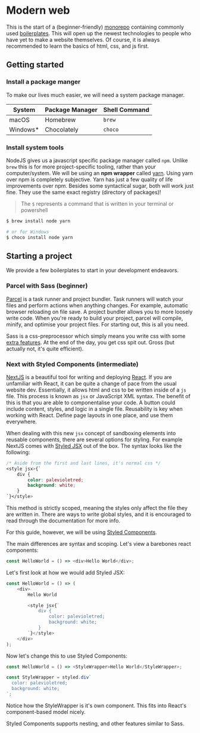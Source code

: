 # Modern web

This is the start of a (beginner-friendly) [monorepo](https://en.wikipedia.org/wiki/Monorepo) containing commonly used [boilerplates](https://en.wikipedia.org/wiki/Boilerplate_code). This will open up the newest technologies to people who have yet to make a website themselves. Of course, it is always recommended to learn the basics of html, css, and js first.

## Getting started

### Install a package manger

To make our lives much easier, we will need a system package manager.

| System    | Package Manager | Shell Command |
| --------- | --------------- | ------------- |
| macOS     | Homebrew        | `brew`        |
| Windows\* | Chocolately     | `choco`       |

### Install system tools

NodeJS gives us a javascript specific package manager called `npm`. Unlike `brew` this is for more project-specific tooling, rather than your computer/system. We will be using an **npm wrapper** called [yarn](https://yarnpkg.com/en/). Using yarn over npm is completely subjective. Yarn has just a few quality of life improvements over npm. Besides some syntactical sugar, both will work just fine. They use the same exact registry (directory of packages)!

> The `$` represents a command that is written in your terminal or powershell

```sh
$ brew install node yarn

# or for Windows
$ choco install node yarn
```

## Starting a project

We provide a few boilerplates to start in your development endeavors.

### Parcel with Sass (beginner)

[Parcel](https://parceljs.org) is a task runner and project bundler. Task runners will watch your files and perform actions when anything changes. For example, automatic browser reloading on file save. A project bundler allows you to more loosely write code. When you're ready to build your project, parcel will compile, minify, and optimise your project files. For starting out, this is all you need.

Sass is a css-preprocessor which simply means you write css with some [extra features](https://raygun.com/blog/10-reasons-css-preprocessor/). At the end of the day, you get css spit out. Gross (but actually not, it's quite efficient).

### Next with Styled Components (intermediate)

[NextJS](https://nextjs.org) is a beautiful tool for writing and deploying [React](https://reactjs.org). If you are unfamiliar with React, it can be quite a change of pace from the usual website dev. Essentially, it allows html and css to be written inside of a `js` file. This process is known as `jsx` or JavaScript XML syntax. The benefit of this is that you are able to componentalise your code. A button could include content, styles, and logic in a single file. Reusability is key when working with React. Define page layouts in one place, and use them everywhere.

When dealing with this new `jsx` concept of sandboxing elements into reusable components, there are several options for styling. For example NextJS comes with [Styled JSX](https://github.com/zeit/styled-jsx) out of the box. The syntax looks like the following:

```css
/* Aside from the first and last lines, it's normal css */
<style jsx>{`
    div {
        color: palevioletred;
        background: white;
    }
`}</style>
```

This method is strictly scoped, meaning the styles only affect the file they are written in. There are ways to write global styles, and it is encouraged to read through the documentation for more info.

For this guide, however, we will be using [Styled Components](https://www.styled-components.com).

The main differences are syntax and scoping. Let's view a barebones react components:

```js
const HelloWorld = () => <div>Hello World</div>;
```

Let's first look at how we would add Styled JSX:

```js
const HelloWorld = () => (
    <div>
        Hello World

        <style jsx{`
            div {
                color: palevioletred;
                background: white;
            }
        `}</style>
    </div>
);
```

Now let's change this to use Styled Components:

```js
const HelloWorld = () => <StyleWrapper>Hello World</StyleWrapper>;

const StyleWrapper = styled.div`
  color: palevioletred;
  background: white;
`;
```

Notice how the StyleWrapper is it's own component. This fits into React's component-based model nicely.

Styled Components supports nesting, and other features similar to Sass.
